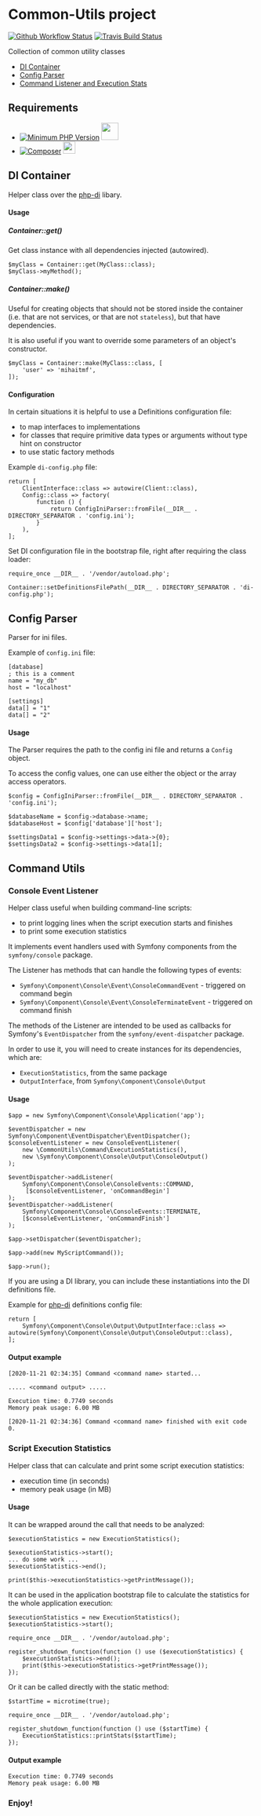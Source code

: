 # Common-Utils project
[![Github Workflow Status](https://github.com/mihaitmf/common-utils/workflows/PHP%20Composer%20Tests/badge.svg)](https://github.com/mihaitmf/common-utils/actions?query=workflow%3A%22PHP+Composer+Tests%22)
[![Travis Build Status](https://travis-ci.com/mihaitmf/common-utils.svg?branch=main)](https://travis-ci.com/mihaitmf/common-utils)

Collection of common utility classes 
* [DI Container](#di-container)
* [Config Parser](#config-parser)
* [Command Listener and Execution Stats](#command-utils)

## Requirements
- [![Minimum PHP Version](https://img.shields.io/badge/php-%3E=7.4-8892BF.svg)](https://php.net/) <img src="https://www.php.net/images/logos/new-php-logo.svg" width="35">
- [![Composer](https://img.shields.io/badge/-composer-A16F22)](https://getcomposer.org) <img src="https://getcomposer.org/img/logo-composer-transparent.png" width="25">

## DI Container
Helper class over the [php-di](https://php-di.org/doc/) libary.

#### Usage
##### Container::get()
Get class instance with all dependencies injected (autowired).
```
$myClass = Container::get(MyClass::class);
$myClass->myMethod();
```

##### Container::make()
Useful for creating objects that should not be stored inside the container
(i.e. that are not services, or that are not `stateless`), but that have dependencies.

It is also useful if you want to override some parameters of an object's constructor.
```
$myClass = Container::make(MyClass::class, [
    'user' => 'mihaitmf',
]);
```

#### Configuration
In certain situations it is helpful to use a Definitions configuration file:
* to map interfaces to implementations
* for classes that require primitive data types or arguments without type hint on constructor
* to use static factory methods

Example `di-config.php` file:
```
return [
    ClientInterface::class => autowire(Client::class),
    Config::class => factory(
        function () {
            return ConfigIniParser::fromFile(__DIR__ . DIRECTORY_SEPARATOR . 'config.ini');
        }
    ),
];
```
Set DI configuration file in the bootstrap file, right after requiring the class loader:
```
require_once __DIR__ . '/vendor/autoload.php';

Container::setDefinitionsFilePath(__DIR__ . DIRECTORY_SEPARATOR . 'di-config.php');
```

## Config Parser
Parser for ini files.

Example of `config.ini` file:
```
[database]
; this is a comment
name = "my_db"
host = "localhost"

[settings]
data[] = "1"
data[] = "2"
```

#### Usage
The Parser requires the path to the config ini file and returns a `Config` object.

To access the config values, one can use either the object or the array access operators.
```
$config = ConfigIniParser::fromFile(__DIR__ . DIRECTORY_SEPARATOR . 'config.ini');

$databaseName = $config->database->name;
$databaseHost = $config['database']['host'];

$settingsData1 = $config->settings->data->{0};
$settingsData2 = $config->settings->data[1];
```

## Command Utils
### Console Event Listener
Helper class useful when building command-line scripts:
* to print logging lines when the script execution starts and finishes
* to print some execution statistics

It implements event handlers used with Symfony components from the `symfony/console`
package.

The Listener has methods that can handle the following types of events: 
* `Symfony\Component\Console\Event\ConsoleCommandEvent` - triggered on command begin
* `Symfony\Component\Console\Event\ConsoleTerminateEvent` - triggered on command finish

The methods of the Listener are intended to be used as callbacks for Symfony's 
`EventDispatcher` from the `symfony/event-dispatcher` package.

In order to use it, you will need to create instances for its dependencies, which are:
* `ExecutionStatistics`, from the same package
* `OutputInterface`, from `Symfony\Component\Console\Output`

#### Usage
```
$app = new Symfony\Component\Console\Application('app');

$eventDispatcher = new Symfony\Component\EventDispatcher\EventDispatcher();
$consoleEventListener = new ConsoleEventListener(
    new \CommonUtils\Command\ExecutionStatistics(),
    new \Symfony\Component\Console\Output\ConsoleOutput()
);

$eventDispatcher->addListener(
    Symfony\Component\Console\ConsoleEvents::COMMAND,
     [$consoleEventListener, 'onCommandBegin']
);
$eventDispatcher->addListener(
    Symfony\Component\Console\ConsoleEvents::TERMINATE,
    [$consoleEventListener, 'onCommandFinish']
);

$app->setDispatcher($eventDispatcher);

$app->add(new MyScriptCommand());

$app->run();
```  

If you are using a DI library, you can include these instantiations into
the DI definitions file.

Example for [php-di](https://php-di.org/doc/php-definitions.html) definitions
config file:
```
return [
    Symfony\Component\Console\Output\OutputInterface::class => autowire(Symfony\Component\Console\Output\ConsoleOutput::class),
];
```

#### Output example
```
[2020-11-21 02:34:35] Command <command name> started...

..... <command output> .....

Execution time: 0.7749 seconds
Memory peak usage: 6.00 MB

[2020-11-21 02:34:36] Command <command name> finished with exit code 0.
```

### Script Execution Statistics
Helper class that can calculate and print some script execution statistics:
* execution time (in seconds)
* memory peak usage (in MB)

#### Usage
It can be wrapped around the call that needs to be analyzed:
```
$executionStatistics = new ExecutionStatistics();

$executionStatistics->start();
... do some work ...
$executionStatistics->end();

print($this->executionStatistics->getPrintMessage());
```

It can be used in the application bootstrap file to calculate the statistics
for the whole application execution:
```
$executionStatistics = new ExecutionStatistics();
$executionStatistics->start();

require_once __DIR__ . '/vendor/autoload.php';

register_shutdown_function(function () use ($executionStatistics) {
    $executionStatistics->end();
    print($this->executionStatistics->getPrintMessage());    
});
```

Or it can be called directly with the static method:
```
$startTime = microtime(true);

require_once __DIR__ . '/vendor/autoload.php';

register_shutdown_function(function () use ($startTime) {
    ExecutionStatistics::printStats($startTime);    
});
```

#### Output example
```
Execution time: 0.7749 seconds
Memory peak usage: 6.00 MB
```

### Enjoy!
